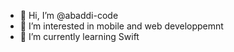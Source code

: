 - 👋 Hi, I’m @abaddi-code
- 👀 I’m interested in mobile and web developpemnt
- 🌱 I’m currently learning Swift


<!---
abaddi-code/abaddi-code is a ✨ special ✨ repository because its `README.md` (this file) appears on your GitHub profile.
You can click the Preview link to take a look at your changes.
--->

